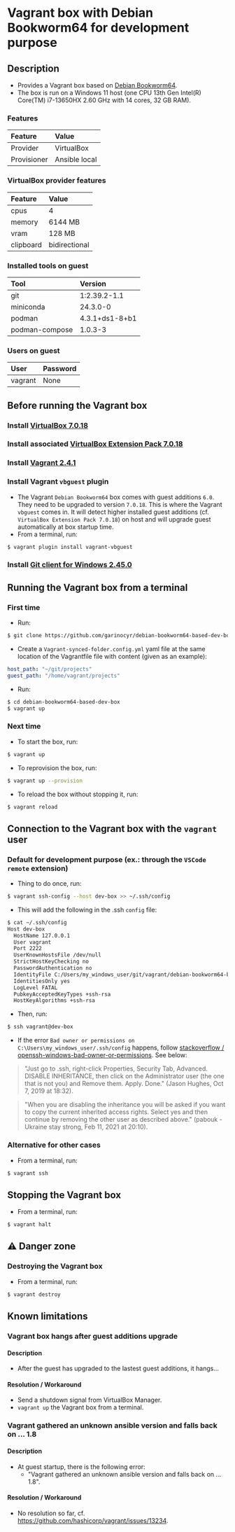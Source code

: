 # Vagrant box with Debian Bookworm64 for development purpose

## Description

* Provides a Vagrant box based on [Debian Bookworm64](https://app.vagrantup.com/debian/boxes/bookworm64).
* The box is run on a Windows 11 host (one CPU 13th Gen Intel(R) Core(TM) i7-13650HX 2.60 GHz with 14 cores, 32 GB RAM).

### Features

|Feature    |Value        |
|:----------|:------------|
|Provider   |VirtualBox   |
|Provisioner|Ansible local|

### VirtualBox provider features

|Feature  |Value        |
|:--------|:------------|
|cpus     |4            |
|memory   |6144 MB      |
|vram     |128 MB       |
|clipboard|bidirectional|

### Installed tools on guest

|Tool          |Version       |
|:-------------|:-------------|
|git           |1:2.39.2-1.1  |
|miniconda     |24.3.0-0      |
|podman        |4.3.1+ds1-8+b1|
|podman-compose|1.0.3-3       |

### Users on guest

|User   |Password|
|:------|:-------|
|vagrant|None    |

## Before running the Vagrant box

### Install [VirtualBox 7.0.18](https://www.virtualbox.org/)

### Install associated [VirtualBox Extension Pack 7.0.18](https://www.virtualbox.org/wiki/Downloads)

### Install [Vagrant 2.4.1](https://www.vagrantup.com/)

### Install Vagrant `vbguest` plugin

* The Vagrant `Debian Bookworm64` box comes with guest additions `6.0`. They need to be upgraded to version `7.0.18`. This is where the Vagrant `vbguest` comes in. It will detect higher installed guest additions (cf. `VirtualBox Extension Pack 7.0.18`) on host and will upgrade guest automatically at box startup time.
* From a terminal, run:
```sh
$ vagrant plugin install vagrant-vbguest
```

### Install [Git client for Windows 2.45.0](https://git-scm.com/download/win)

## Running the Vagrant box from a terminal

### First time

* Run:
```sh
$ git clone https://github.com/garinocyr/debian-bookworm64-based-dev-box.git
```
* Create a `Vagrant-synced-folder.config.yml` yaml file at the same location of the Vagrantfile file with content (given as an example):
```yaml
host_path: "~/git/projects"
guest_path: "/home/vagrant/projects"
```
* Run:
```sh
$ cd debian-bookworm64-based-dev-box
$ vagrant up
```

### Next time

* To start the box, run:
```sh
$ vagrant up
```

* To reprovision the box, run:
```sh
$ vagrant up --provision
```

* To reload the box without stopping it, run:
```sh
$ vagrant reload
```

## Connection to the Vagrant box with the `vagrant` user

### Default for development purpose (ex.: through the `VSCode remote` extension)

* Thing to do once, run:
```sh
$ vagrant ssh-config --host dev-box >> ~/.ssh/config
```
* This will add the following in the .ssh `config` file:
```sh
$ cat ~/.ssh/config
Host dev-box
  HostName 127.0.0.1
  User vagrant
  Port 2222
  UserKnownHostsFile /dev/null
  StrictHostKeyChecking no
  PasswordAuthentication no
  IdentityFile C:/Users/my_windows_user/git/vagrant/debian-bookworm64-based-dev-box/.vagrant/machines/default/virtualbox/private_key
  IdentitiesOnly yes
  LogLevel FATAL
  PubkeyAcceptedKeyTypes +ssh-rsa
  HostKeyAlgorithms +ssh-rsa
```
* Then, run:
```sh
$ ssh vagrant@dev-box
```
* If the error `Bad owner or permissions on C:\Users\my_windows_user/.ssh/config` happens, follow [stackoverflow / openssh-windows-bad-owner-or-permissions](https://stackoverflow.com/questions/49926386/openssh-windows-bad-owner-or-permissions/58275268#58275268). See below:

> "Just go to .ssh, right-click Properties, Security Tab, Advanced. DISABLE INHERITANCE, then click on the Administrator user (the one that is not you) and Remove them. Apply. Done." (Jason Hughes, Oct 7, 2019 at 18:32).

> "When you are disabling the inheritance you will be asked if you want to copy the current inherited access rights. Select yes and then continue by removing the other user as described above." (pabouk - Ukraine stay strong, Feb 11, 2021 at 20:10).

### Alternative for other cases

* From a terminal, run:
```sh
$ vagrant ssh
```

## Stopping the Vagrant box

* From a terminal, run:
```sh
$ vagrant halt
```

## ⚠️ Danger zone

### Destroying the Vagrant box

* From a terminal, run:
```sh
$ vagrant destroy
```

## Known limitations

### Vagrant box hangs after guest additions upgrade

#### Description

* After the guest has upgraded to the lastest guest additions, it hangs...

#### Resolution / Workaround

* Send a shutdown signal from VirtualBox Manager.
* `vagrant up` the Vagrant box from a terminal.

### Vagrant gathered an unknown ansible version and falls back on ... 1.8

#### Description

* At guest startup, there is the following error:
  * "Vagrant gathered an unknown ansible version and falls back on ... 1.8".

#### Resolution / Workaround

* No resolution so far, cf. https://github.com/hashicorp/vagrant/issues/13234.
